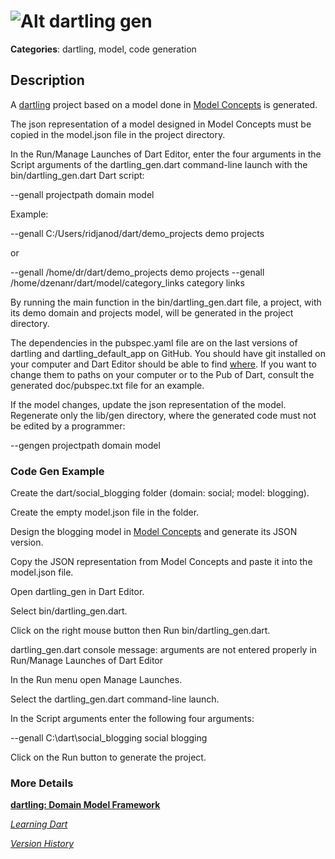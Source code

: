 # ![Alt dartling](https://raw.github.com/dzenanr/dartling/master/resources/dartling.png) **gen**

**Categories**: dartling, model, code generation

## Description

A [dartling](http://pub.dartlang.org/packages/dartling) project based on a model
done in [Model Concepts](https://github.com/dzenanr/model_concepts) is generated.

The json representation of a model designed in Model Concepts must be copied in
the model.json file in the project directory.

In the Run/Manage Launches of Dart Editor, enter the four arguments in the
Script arguments of the dartling_gen.dart command-line launch
with the bin/dartling_gen.dart Dart script:

--genall projectpath domain model

Example:

--genall C:/Users/ridjanod/dart/demo_projects demo projects

or

--genall /home/dr/dart/demo_projects demo projects
--genall /home/dzenanr/dart/model/category_links category links

By running the main function in the bin/dartling_gen.dart file,
a project, with its demo domain and projects model, 
will be generated in the project directory.

The dependencies in the pubspec.yaml file are on the last versions of
dartling and dartling_default_app on GitHub.
You should have git installed on your computer and Dart Editor should be
able to find 
[where](https://docs.google.com/document/d/1qFQvvqBkIpvfp3T3vFonRAGb4RLUIFu3w8cxh2j0sVg/edit?usp=sharing).
If you want to change them to paths on your computer or to the Pub of Dart,
consult the generated doc/pubspec.txt file for an example.

If the model changes, update the json representation of the model.
Regenerate only the lib/gen directory, where the generated code must not be
edited by a programmer:

--gengen projectpath domain model

### Code Gen Example

Create the dart/social_blogging folder (domain: social; model: blogging).

Create the empty model.json file in the folder.

Design the blogging model in 
[Model Concepts](https://github.com/dzenanr/model_concepts) 
and generate its JSON version.

Copy the JSON representation from Model Concepts and 
paste it into the model.json file.

Open dartling_gen in Dart Editor.

Select bin/dartling_gen.dart.

Click on the right mouse button then Run bin/dartling_gen.dart.

dartling_gen.dart console message:
arguments are not entered properly in Run/Manage Launches of Dart Editor

In the Run menu open Manage Launches.

Select the dartling_gen.dart command-line launch.

In the Script arguments enter the following four arguments:

--genall C:\dart\social_blogging social blogging

Click on the Run button to generate the project.

### More Details

[**dartling: Domain Model Framework**](http://goo.gl/Fd08zZ)

[*Learning Dart*](http://www.packtpub.com/learning-dart/book)

[*Version History*](CHANGE_LOG.md)


